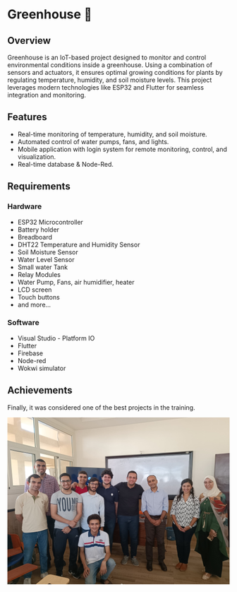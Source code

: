 # Greenhouse 🌿

## Overview
Greenhouse is an IoT-based project designed to monitor and control environmental conditions inside a greenhouse. Using a combination of sensors and actuators, it ensures optimal growing conditions for plants by regulating temperature, humidity, and soil moisture levels. This project leverages modern technologies like ESP32 and Flutter for seamless integration and monitoring.

## Features
- Real-time monitoring of temperature, humidity, and soil moisture.
- Automated control of water pumps, fans, and lights.
- Mobile application with login system for remote monitoring, control, and visualization.
- Real-time database & Node-Red.

## Requirements
### Hardware
- ESP32 Microcontroller
- Battery holder
- Breadboard
- DHT22 Temperature and Humidity Sensor
- Soil Moisture Sensor
- Water Level Sensor
- Small water Tank
- Relay Modules
- Water Pump, Fans, air humidifier, heater
- LCD screen
- Touch buttons
- and more... 

### Software
- Visual Studio - Platform IO
- Flutter
- Firebase
- Node-red
- Wokwi simulator

## Achievements
Finally, it was considered one of the best projects in the training.

![Team Photo](https://github.com/ZizoElkhateeb/IOT_Greenhouse/blob/main/Team.jpeg)


